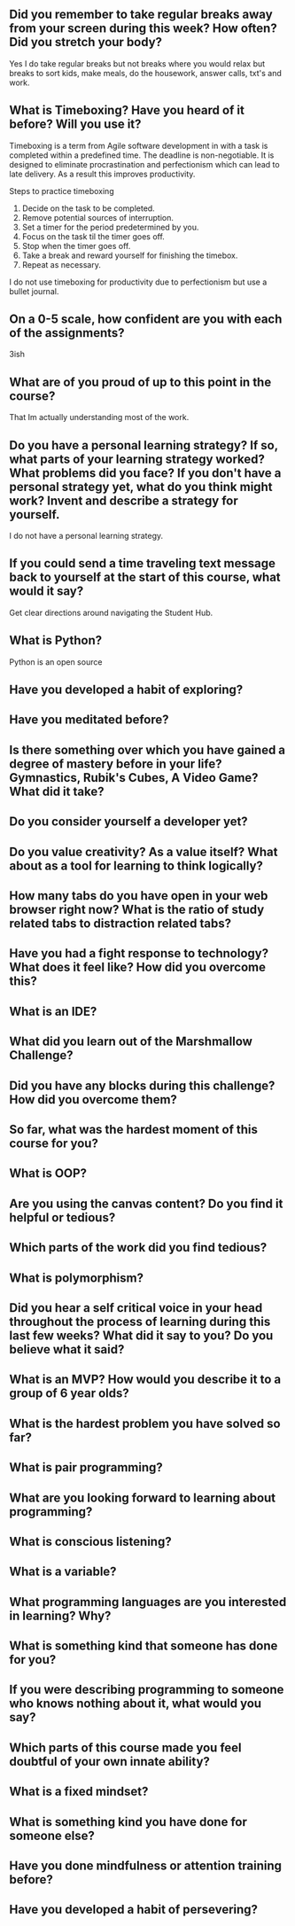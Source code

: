## Did you remember to take regular breaks away from your screen during this week? How often? Did you stretch your body?
Yes I do take regular breaks but not breaks where you would relax but breaks to sort kids, make meals, do the housework, answer calls, txt's and work.

## What is Timeboxing? Have you heard of it before? Will you use it?
Timeboxing is a term from Agile software development in with a task is completed within a predefined time. The deadline is non-negotiable.  It is designed to eliminate procrastination and perfectionism which can lead to late delivery. As a result this improves productivity.

Steps to practice timeboxing
1. Decide on the task to be completed.
2. Remove potential sources of interruption.
3. Set a timer for the period predetermined by you.
4. Focus on the task til the timer goes off.
5. Stop when the timer goes off.
6. Take a break and reward yourself for finishing the timebox.
7. Repeat as necessary.

I do not use timeboxing for productivity due to perfectionism but use a bullet journal.

## On a 0-5 scale, how confident are you with each of the assignments?
3ish

## What are of you proud of up to this point in the course?
That Im actually understanding most of the work.

## Do you have a personal learning strategy? If so, what parts of your learning strategy worked? What problems did you face? If you don't have a personal strategy yet, what do you think might work? Invent and describe a strategy for yourself. 
I do not have a personal learning strategy.

## If you could send a time traveling text message back to yourself at the start of this course, what would it say?
Get clear directions around navigating the Student Hub.

## What is Python?
Python is an open source 
## Have you developed a habit of exploring?

## Have you meditated before?

## Is there something over which you have gained a degree of mastery before in your life? Gymnastics, Rubik's Cubes, A Video Game? What did it take?

## Do you consider yourself a developer yet?

## Do you value creativity? As a value itself? What about as a tool for learning to think logically?

## How many tabs do you have open in your web browser right now? What is the ratio of study related tabs to distraction related tabs?

## Have you had a fight response to technology? What does it feel like? How did you overcome this?

## What is an IDE?

## What did you learn out of the Marshmallow Challenge?

## Did you have any blocks during this challenge? How did you overcome them?

## So far, what was the hardest moment of this course for you?

## What is OOP?

## Are you using the canvas content? Do you find it helpful or tedious?

## Which parts of the work did you find tedious?

## What is polymorphism?

## Did you hear a self critical voice in your head throughout the process of learning during this last few weeks? What did it say to you? Do you believe what it said?

## What is an MVP? How would you describe it to a group of 6 year olds?

## What is the hardest problem you have solved so far?

## What is pair programming?

## What are you looking forward to learning about programming?

## What is conscious listening?

## What is a variable?

## What programming languages are you interested in learning? Why?

## What is something kind that someone has done for you?

## If you were describing programming to someone who knows nothing about it, what would you say?

## Which parts of this course made you feel doubtful of your own innate ability?

## What is a fixed mindset?

## What is something kind you have done for someone else?

## Have you done mindfulness or attention training before?

## Have you developed a habit of persevering?








